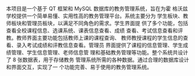 本项目是一个基于 QT 框架和 MySQL 数据库的教务管理系统，旨在为霍
格沃兹学校提供一个简单易懂、实用性高的教务管理平台。系统主要分为
学生板块、教师板块和管理员板块，以满足不同角色的需求。学生界面提
供了多个功能，包括查看全校课程信息、选课系统、课表信息查看、成绩
查看、考试信息查看和评教。教师界面主要功能包括教师上课的课程查询、
教师教授课程的学生信息的查看、录入考试成绩和评教信息查看。管理员
界面提供了课程的信息管理、学生成绩管理、学生信息管理、老师信息管
理和基础教务管理等功能。整个系统共设计了 8 张数据表，用于存储教务
管理系统所需的各种数据。通过合理的数据库设计和界面交互，实现了一
个功能完善、易于使用的教务管理系统。
